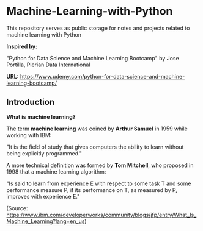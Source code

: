 # Machine-Learning-with-Python

This repository serves as public storage for notes and projects related to machine learning with Python

**Inspired by:**

"Python for Data Science and Machine Learning Bootcamp" by Jose Portilla, Pierian Data International

**URL:**
https://www.udemy.com/python-for-data-science-and-machine-learning-bootcamp/

## Introduction

**What is machine learning?**

The term **machine learning** was coined by **Arthur Samuel** in 1959 while working with IBM:

"It is the field of study that gives computers the ability to learn without being explicitly programmed."

A more technical definition was formed by **Tom Mitchell**, who proposed in 1998 that a machine learning algorithm:

"Is said to learn from experience E with respect to some task T and some performance measure P, if its performance on T, as measured by P, improves with experience E."

(Source: https://www.ibm.com/developerworks/community/blogs/jfp/entry/What_Is_Machine_Learning?lang=en_us)


